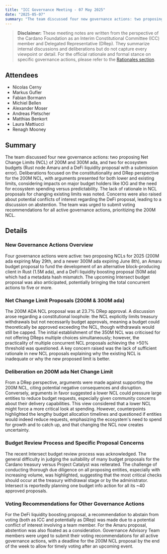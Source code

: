 ```yaml
---
title: "ICC Governance Meeting - 07 May 2025"
date: "2025-05-07"
summary: "The team discussed four new governance actions: two proposing Net Change Limits (NCL) of 200M and 300M ada, and two for ecosystem budgets (Rust node Amaru and a DeFi liquidity proposal with a submission error). Deliberations focused on the constitutionality and DRep perspective for the 200M NCL, with arguments presented for both lower and existing limits, considering impacts on major budget holders like IOG and the need for ecosystem spending versus predictability. The lack of rationale in NCL proposals for changing existing limits was noted. Concerns were also raised about potential conflicts of interest regarding the DeFi proposal, leading to a discussion on abstention. The team was urged to submit voting recommendations for all active governance actions, prioritizing the 200M NCL."
---
```


> **Disclaimer:** These meeting notes are written from the perspective of the Cardano Foundation as an Interim Constitutional Committee (ICC) member and Delegated Representative (DRep). They summarize internal discussions and deliberations but do not capture every viewpoint or detail. For the official rationale and formal stance on specific governance actions, please refer to the [Rationales section](../Rationales/README.md).

## Attendees  

- Nicolas Cerny
- Markus Gufler
- Fabian Bormann
- Michiel Bellen
- Alexander Moser
- Andreas Pletscher
- Matthias Benkort
- Laura Mattiucci
- Renagh Mooney

## Summary  

The team discussed four new governance actions: two proposing Net Change Limits (NCL) of 200M and 300M ada, and two for ecosystem budgets (Rust node Amaru and a DeFi liquidity proposal with a submission error). Deliberations focused on the constitutionality and DRep perspective for the 200M NCL, with arguments presented for both lower and existing limits, considering impacts on major budget holders like IOG and the need for ecosystem spending versus predictability. The lack of rationale in NCL proposals for changing existing limits was noted. Concerns were also raised about potential conflicts of interest regarding the DeFi proposal, leading to a discussion on abstention. The team was urged to submit voting recommendations for all active governance actions, prioritizing the 200M NCL.

## Details  

### New Governance Actions Overview

Four governance actions were active: two proposing NCLs for 2025 (200M ada expiring May 29th, and a newer 300M ada expiring June 8th), an Amaru budget proposal to fund the development of an alternative block-producing client in Rust (1.5M ada), and a DeFi liquidity boosting proposal (50M ada) which had a metadata hash mismatch. The upcoming Intersect budget proposal was also anticipated, potentially bringing the total concurrent actions to five or more.

### Net Change Limit Proposals (200M & 300M ada)

The 200M ADA NCL proposal was at 23.7% DRep approval. A discussion arose regarding a constitutional loophole: the NCL explicitly limits treasury withdrawals but not necessarily budget approvals, meaning a budget could theoretically be approved exceeding the NCL, though withdrawals would still be capped. The initial establishment of the 350M NCL was criticised for not offering DReps multiple choices simultaneously; however, the practicality of multiple concurrent NCL proposals achieving the >50% threshold was questioned. A key concern raised was the lack of sufficient rationale in new NCL proposals explaining why the existing NCL is inadequate or why the new proposed limit is better.

### Deliberation on 200M ada Net Change Limit

From a DRep perspective, arguments were made against supporting the 200M NCL, citing potential negative consequences and disruption. Conversely, arguments in favor suggested a lower NCL could pressure large entities to reduce budget requests, especially given community concerns about their delivery capabilities. This view considered that a lower NCL might force a more critical look at spending. However, counterpoints highlighted the lengthy budget allocation timelines and questioned if entities would indeed reduce requests, emphasizing the ecosystem's need to spend for growth and to catch up, and that changing the NCL now creates uncertainty.

### Budget Review Process and Specific Proposal Concerns

The recent Intersect budget review process was acknowledged. The general difficulty in judging the suitability of many budget proposals for the Cardano treasury versus Project Catalyst was reiterated. The challenge of conducting thorough due diligence on all proposing entities, especially with increasing volume, was highlighted, suggesting that the most critical checks should occur at the treasury withdrawal stage or by the administrator. Intersect is reportedly planning one budget info action for all its ~40 approved proposals.

### Voting Recommendations for Other Governance Actions

For the DeFi liquidity boosting proposal, a recommendation to abstain from voting (both as ICC and potentially as DRep) was made due to a potential conflict of interest involving a team member. For the Amaru proposal, abstention was also floated as a consideration. Governance Advisory Team members were urged to submit their voting recommendations for all active governance actions, with a deadline for the 200M NCL proposal by the end of the week to allow for timely voting after an upcoming event.